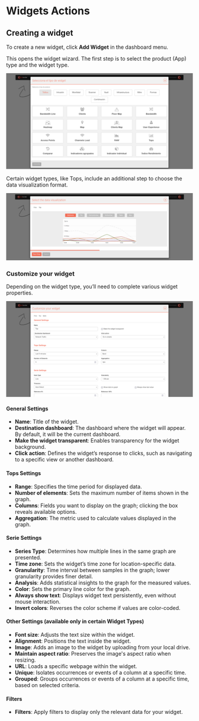 # Widgets Actions

## Creating a widget

To create a new widget, click **Add Widget** in the dashboard menu.

This opens the widget wizard. The first step is to select the product (App) type and the widget type.

![Create a widget](images/add_widget_01.en.png)

Certain widget types, like Tops, include an additional step to choose the data visualization format.

![Widget data type](images/widget_data_type.en.png)

### Customize your widget

Depending on the widget type, you’ll need to complete various widget properties.

![Widget form](images/widget_form.en.png)

#### General Settings

- **Name**: Title of the widget.
- **Destination dashboard**: The dashboard where the widget will appear. By default, it will be the current dashboard.
- **Make the widget transparent**: Enables transparency for the widget background.
- **Click action**: Defines the widget’s response to clicks, such as navigating to a specific view or another dashboard.

#### Tops Settings

- **Range**: Specifies the time period for displayed data.
- **Number of elements**: Sets the maximum number of items shown in the graph.
- **Columns**: Fields you want to display on the graph; clicking the box reveals available options.
- **Aggregation**: The metric used to calculate values displayed in the graph.

#### Serie Settings
- **Series Type**: Determines how multiple lines in the same graph are presented.
- **Time zone**: Sets the widget’s time zone for location-specific data.
- **Granularity**: Time interval between samples in the graph; lower granularity provides finer detail.
- **Analysis**: Adds statistical insights to the graph for the measured values.
- **Color**: Sets the primary line color for the graph.
- **Always show text**: Displays widget text persistently, even without mouse interaction.
- **Invert colors**: Reverses the color scheme if values are color-coded.

#### Other Settings (available only in certain Widget Types)

- **Font size**: Adjusts the text size within the widget.
- **Alignment**: Positions the text inside the widget.
- **Image**: Adds an image to the widget by uploading from your local drive.
- **Maintain aspect ratio**: Preserves the image's aspect ratio when resizing.
- **URL**: Loads a specific webpage within the widget.
- **Unique**: Isolates occurrences or events of a column at a specific time.
- **Grouped**: Groups occurrences or events of a column at a specific time, based on selected criteria.

#### Filters

- **Filters**: Apply filters to display only the relevant data for your widget.
